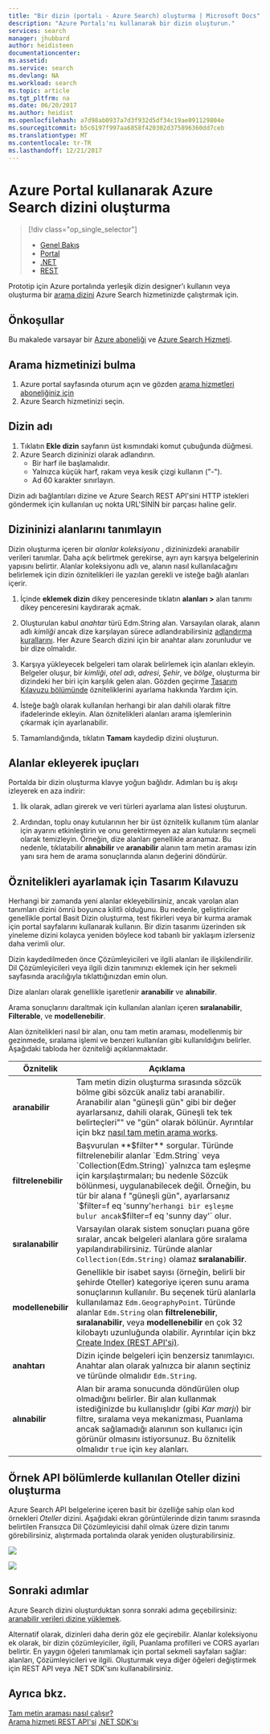 ```yaml
---
title: "Bir dizin (portalı - Azure Search) oluşturma | Microsoft Docs"
description: "Azure Portalı'nı kullanarak bir dizin oluşturun."
services: search
manager: jhubbard
author: heidisteen
documentationcenter: 
ms.assetid: 
ms.service: search
ms.devlang: NA
ms.workload: search
ms.topic: article
ms.tgt_pltfrm: na
ms.date: 06/20/2017
ms.author: heidist
ms.openlocfilehash: a7d98ab0937a7d3f932d5df34c19ae091129804e
ms.sourcegitcommit: b5c6197f997aa6858f420302d375896360dd7ceb
ms.translationtype: MT
ms.contentlocale: tr-TR
ms.lasthandoff: 12/21/2017
---
```

# <a name="create-an-azure-search-index-using-the-azure-portal"></a>Azure Portal kullanarak Azure Search dizini oluşturma
> [!div class="op_single_selector"]
> * [Genel Bakış](search-what-is-an-index.md)
> * [Portal](search-create-index-portal.md)
> * [.NET](search-create-index-dotnet.md)
> * [REST](search-create-index-rest-api.md)
> 
> 

Prototip için Azure portalında yerleşik dizin designer'ı kullanın veya oluşturma bir [arama dizini](search-what-is-an-index.md) Azure Search hizmetinizde çalıştırmak için. 

## <a name="prerequisites"></a>Önkoşullar

Bu makalede varsayar bir [Azure aboneliği](https://azure.microsoft.com/pricing/free-trial/?WT.mc_id=A261C142F) ve [Azure Search Hizmeti](search-create-service-portal.md).  

## <a name="find-your-search-service"></a>Arama hizmetinizi bulma
1. Azure portal sayfasında oturum açın ve gözden [arama hizmetleri aboneliğiniz için](https://portal.azure.com/#blade/HubsExtension/BrowseResourceBlade/resourceType/Microsoft.Search%2FsearchServices)
2. Azure Search hizmetinizi seçin.

## <a name="name-the-index"></a>Dizin adı

1. Tıklatın **Ekle dizin** sayfanın üst kısmındaki komut çubuğunda düğmesi.
2. Azure Search dizininizi olarak adlandırın. 
   * Bir harf ile başlamalıdır.
   * Yalnızca küçük harf, rakam veya kesik çizgi kullanın ("-").
   * Ad 60 karakter sınırlayın.

  Dizin adı bağlantıları dizine ve Azure Search REST API'sini HTTP istekleri göndermek için kullanılan uç nokta URL'SİNİN bir parçası haline gelir.

## <a name="define-the-fields-of-your-index"></a>Dizininizi alanlarını tanımlayın

Dizin oluşturma içeren bir *alanlar koleksiyonu* , dizininizdeki aranabilir verileri tanımlar. Daha açık belirtmek gerekirse, ayrı ayrı karşıya belgelerinin yapısını belirtir. Alanlar koleksiyonu adlı ve, alanın nasıl kullanılacağını belirlemek için dizin öznitelikleri ile yazılan gerekli ve isteğe bağlı alanları içerir.

1. İçinde **eklemek dizin** dikey penceresinde tıklatın **alanları >** alan tanımı dikey penceresini kaydırarak açmak. 

2. Oluşturulan kabul *anahtar* türü Edm.String alan. Varsayılan olarak, alanın adlı *kimliği* ancak dize karşılayan sürece adlandırabilirsiniz [adlandırma kurallarını](https://docs.microsoft.com/rest/api/searchservice/Naming-rules). Her Azure Search dizini için bir anahtar alanı zorunludur ve bir dize olmalıdır.

3. Karşıya yükleyecek belgeleri tam olarak belirlemek için alanları ekleyin. Belgeler oluşur, bir *kimliği*, *otel adı*, *adresi*, *Şehir*, ve *bölge*, oluşturma bir dizindeki her biri için karşılık gelen alan. Gözden geçirme [Tasarım Kılavuzu bölümünde](#design) özniteliklerini ayarlama hakkında Yardım için.

4. İsteğe bağlı olarak kullanılan herhangi bir alan dahili olarak filtre ifadelerinde ekleyin. Alan öznitelikleri alanları arama işlemlerinin çıkarmak için ayarlanabilir.

5. Tamamlandığında, tıklatın **Tamam** kaydedip dizini oluşturun.

## <a name="tips-for-adding-fields"></a>Alanlar ekleyerek ipuçları

Portalda bir dizin oluşturma klavye yoğun bağlıdır. Adımları bu iş akışı izleyerek en aza indirir:

1. İlk olarak, adları girerek ve veri türleri ayarlama alan listesi oluşturun.

2. Ardından, toplu onay kutularının her bir üst öznitelik kullanım tüm alanlar için ayarını etkinleştirin ve onu gerektirmeyen az alan kutularını seçmeli olarak temizleyin. Örneğin, dize alanları genellikle aranamaz. Bu nedenle, tıklatabilir **alınabilir** ve **aranabilir** alanın tam metin araması izin yanı sıra hem de arama sonuçlarında alanın değerini döndürür. 

<a name="design"></a>
## <a name="design-guidance-for-setting-attributes"></a>Öznitelikleri ayarlamak için Tasarım Kılavuzu

Herhangi bir zamanda yeni alanlar ekleyebilirsiniz, ancak varolan alan tanımları dizini ömrü boyunca kilitli olduğunu. Bu nedenle, geliştiriciler genellikle portal Basit Dizin oluşturma, test fikirleri veya bir kurma aramak için portal sayfalarını kullanarak kullanın. Bir dizin tasarımı üzerinden sık yineleme dizini kolayca yeniden böylece kod tabanlı bir yaklaşım izlerseniz daha verimli olur.

Dizin kaydedilmeden önce Çözümleyicileri ve ilgili alanları ile ilişkilendirilir. Dil Çözümleyicileri veya ilgili dizin tanımınızı eklemek için her sekmeli sayfasında aracılığıyla tıklattığınızdan emin olun.

Dize alanları olarak genellikle işaretlenir **aranabilir** ve **alınabilir**.

Arama sonuçlarını daraltmak için kullanılan alanları içeren **sıralanabilir**, **Filterable**, ve **modellenebilir**.

Alan öznitelikleri nasıl bir alan, onu tam metin araması, modellenmiş bir gezinmede, sıralama işlemi ve benzeri kullanılan gibi kullanıldığını belirler. Aşağıdaki tabloda her özniteliği açıklanmaktadır.

|Öznitelik|Açıklama|  
|---------------|-----------------|  
|**aranabilir**|Tam metin dizin oluşturma sırasında sözcük bölme gibi sözcük analiz tabi aranabilir. Aranabilir alan "güneşli gün" gibi bir değer ayarlarsanız, dahili olarak, Güneşli tek tek belirteçleri"" ve "gün" olarak bölünür. Ayrıntılar için bkz [nasıl tam metin arama works](search-lucene-query-architecture.md).|  
|**filtrelenebilir**|Başvurulan **$filter** sorgular. Türünde filtrelenebilir alanlar `Edm.String` veya `Collection(Edm.String)` yalnızca tam eşleşme için karşılaştırmaları; bu nedenle Sözcük bölünmesi, uygulanabilecek değil. Örneğin, bu tür bir alana f "güneşli gün", ayarlarsanız `$filter=f eq 'sunny'` herhangi bir eşleşme bulur ancak `$filter=f eq 'sunny day'` olur. |  
|**sıralanabilir**|Varsayılan olarak sistem sonuçları puana göre sıralar, ancak belgeleri alanlara göre sıralama yapılandırabilirsiniz. Türünde alanlar `Collection(Edm.String)` olamaz **sıralanabilir**. |  
|**modellenebilir**|Genellikle bir isabet sayısı (örneğin, belirli bir şehirde Oteller) kategoriye içeren sunu arama sonuçlarının kullanılır. Bu seçenek türü alanlarla kullanılamaz `Edm.GeographyPoint`. Türünde alanlar `Edm.String` olan **filtrelenebilir**, **sıralanabilir**, veya **modellenebilir** en çok 32 kilobaytı uzunluğunda olabilir. Ayrıntılar için bkz [Create Index (REST API'si)](https://docs.microsoft.com/rest/api/searchservice/create-index).|  
|**anahtarı**|Dizin içinde belgeleri için benzersiz tanımlayıcı. Anahtar alan olarak yalnızca bir alanın seçtiniz ve türünde olmalıdır `Edm.String`.|  
|**alınabilir**|Alan bir arama sonucunda döndürülen olup olmadığını belirler. Bir alan kullanmak istediğinizde bu kullanışlıdır (gibi *Kar marjı*) bir filtre, sıralama veya mekanizması, Puanlama ancak sağlamadığı alanının son kullanıcı için görünür olmasını istiyorsunuz. Bu öznitelik olmalıdır `true` için `key` alanları.|  

## <a name="create-the-hotels-index-used-in-example-api-sections"></a>Örnek API bölümlerde kullanılan Oteller dizini oluşturma

Azure Search API belgelerine içeren basit bir özelliğe sahip olan kod örnekleri *Oteller* dizini. Aşağıdaki ekran görüntülerinde dizin tanımı sırasında belirtilen Fransızca Dil Çözümleyicisi dahil olmak üzere dizin tanımı görebilirsiniz, alıştırmada portalında olarak yeniden oluşturabilirsiniz.

![](./media/search-create-index-portal/field-definitions.png)

![](./media/search-create-index-portal/set-analyzer.png)

## <a name="next-steps"></a>Sonraki adımlar

Azure Search dizini oluşturduktan sonra sonraki adıma geçebilirsiniz: [aranabilir verileri dizine yüklemek](search-what-is-data-import.md).

Alternatif olarak, dizinleri daha derin göz ele geçirebilir. Alanlar koleksiyonu ek olarak, bir dizin çözümleyiciler, ilgili, Puanlama profilleri ve CORS ayarları belirtir. En yaygın öğeleri tanımlamak için portal sekmeli sayfaları sağlar: alanları, Çözümleyicileri ve ilgili. Oluşturmak veya diğer öğeleri değiştirmek için REST API veya .NET SDK'sını kullanabilirsiniz.

## <a name="see-also"></a>Ayrıca bkz.

 [Tam metin araması nasıl çalışır?](search-lucene-query-architecture.md)  
 [Arama hizmeti REST API'si](https://docs.microsoft.com/rest/api/searchservice/) [.NET SDK'sı](https://docs.microsoft.com/dotnet/api/overview/azure/search?view=azure-dotnet)

